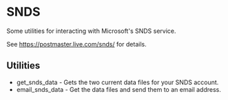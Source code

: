 SNDS
====

Some utilities for interacting with Microsoft's SNDS service.

See https://postmaster.live.com/snds/ for details.

Utilities
---------

* get_snds_data - Gets the two current data files for your SNDS account.
* email_snds_data - Get the data files and send them to an email address.
